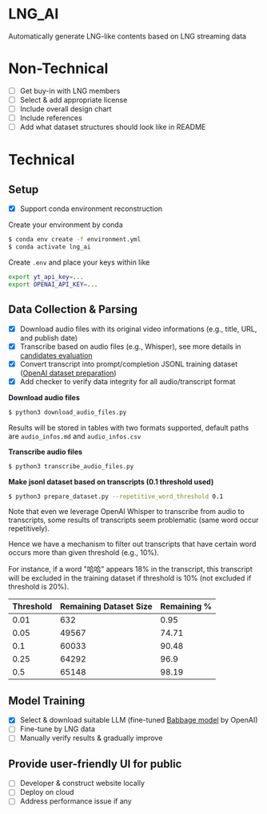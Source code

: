 # LNG_AI
Automatically generate LNG-like contents based on LNG streaming data

# Non-Technical
- [ ] Get buy-in with LNG members
- [ ] Select & add appropriate license
- [ ] Include overall design chart
- [ ] Include references
- [ ] Add what dataset structures should look like in README

# Technical 

## Setup  
- [x] Support conda environment reconstruction

Create your environment by conda
```bash
$ conda env create -f environment.yml
$ conda activate lng_ai
```

Create `.env` and place your keys within like
```bash
export yt_api_key=...
export OPENAI_API_KEY=...
```

## Data Collection & Parsing 
- [x] Download audio files with its original video informations (e.g., title, URL, and publish date)
- [x] Transcribe based on audio files (e.g., Whisper), see more details in [candidates evaluation](transcribe_candidates.md)
- [x] Convert transcript into prompt/completion JSONL training dataset ([OpenAI dataset preparation](https://platform.openai.com/docs/guides/fine-tuning/preparing-your-dataset))
- [x] Add checker to verify data integrity for all audio/transcript format

**Download audio files**

```bash
$ python3 download_audio_files.py 
```
Results will be stored in tables with two formats supported, default paths are `audio_infos.md` and `audio_infos.csv`

**Transcribe audio files**

```bash
$ python3 transcribe_audio_files.py 
```

**Make jsonl dataset based on transcripts (0.1 threshold used)**

```bash
$ python3 prepare_dataset.py --repetitive_word_threshold 0.1
```

Note that even we leverage OpenAI Whisper to transcribe from audio to transcripts, some results of transcripts seem problematic (same word occur repetitively). 

Hence we have a mechanism to filter out transcripts that have certain word occurs more than given threshold (e.g., 10%). 

For instance, if a word "哈哈" appears 18% in the transcript, this transcript will be excluded in the training dataset if threshold is 10% (not excluded if threshold is 20%).

| Threshold | Remaining Dataset Size | Remaining % |
| --- | --- | --- |
| 0.01 | 632 | 0.95 |
| 0.05 | 49567 | 74.71 |
| 0.1 | 60033 | 90.48 |
| 0.25 | 64292 | 96.9 |
| 0.5 | 65148 | 98.19 |

## Model Training
- [x] Select & download suitable LLM (fine-tuned [Babbage model](https://openai.com/pricing) by OpenAI)
- [ ] Fine-tune by LNG data
- [ ] Manually verify results & gradually improve

## Provide user-friendly UI for public
- [ ] Developer & construct website locally
- [ ] Deploy on cloud
- [ ] Address performance issue if any 
